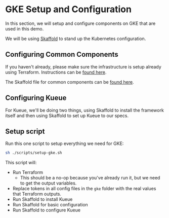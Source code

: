 # GKE Setup and Configuration

In this section, we will setup and configure components on GKE that are used in this demo.

We will be using [Skaffold](https://skaffold.dev/docs/) to stand up the Kubernetes configuration.

## Configuring Common Components

If you haven't already, please make sure the infrastructure is setup already using Terraform. Instructions can be [found here](../terraform/README.md).

The Skaffold file for common components can be [found here](./common/skaffold.yaml).

## Configuring Kueue

For Kueue, we'll be doing two things, using Skaffold to install the framework itself and then using Skaffold to set up Kueue to our specs. 

## Setup script

Run this one script to setup everything we need for GKE:

```bash
sh ./scripts/setup-gke.sh
```

This script will:

- Run Terraform
    - This should be a no-op because you've already run it, but we need to get the output variables.
- Replace tokens in all config files in the `gke` folder with the real values that Terraform outputs.
- Run Skaffold to install Kueue
- Run Skaffold for basic configuration
- Run Skaffold to configure Kueue
